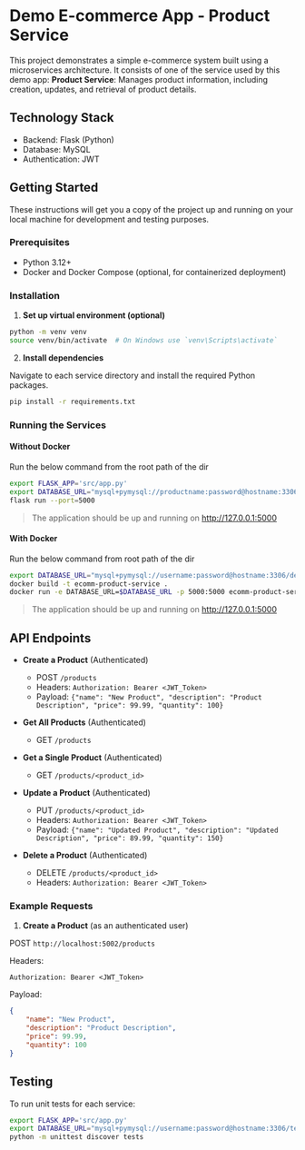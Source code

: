 # Demo E-commerce App - Product Service

This project demonstrates a simple e-commerce system built using a microservices architecture. It consists of one of the service used by this demo app:
**Product Service**: Manages product information, including creation, updates, and retrieval of product details.

## Technology Stack

- Backend: Flask (Python)
- Database: MySQL
- Authentication: JWT

## Getting Started

These instructions will get you a copy of the project up and running on your local machine for development and testing purposes.

### Prerequisites

- Python 3.12+
- Docker and Docker Compose (optional, for containerized deployment)

### Installation

1. **Set up virtual environment (optional)**

```bash
python -m venv venv
source venv/bin/activate  # On Windows use `venv\Scripts\activate`
```

2. **Install dependencies**

Navigate to each service directory and install the required Python packages.

```bash
pip install -r requirements.txt
```

### Running the Services

#### Without Docker

Run the below command from the root path of the dir

```bash
export FLASK_APP='src/app.py'
export DATABASE_URL="mysql+pymysql://productname:password@hostname:3306/defaultdb"
flask run --port=5000
```

> The application should be up and running on http://127.0.0.1:5000


#### With Docker

Run the below command from root path of the dir

```bash
export DATABASE_URL="mysql+pymysql://username:password@hostname:3306/defaultdb"
docker build -t ecomm-product-service .
docker run -e DATABASE_URL=$DATABASE_URL -p 5000:5000 ecomm-product-service
```

> The application should be up and running on http://127.0.0.1:5000

## API Endpoints

- **Create a Product** (Authenticated)
  - POST `/products`
  - Headers: `Authorization: Bearer <JWT_Token>`
  - Payload: `{"name": "New Product", "description": "Product Description", "price": 99.99, "quantity": 100}`

- **Get All Products** (Authenticated)
  - GET `/products`

- **Get a Single Product** (Authenticated)
  - GET `/products/<product_id>`

- **Update a Product** (Authenticated)
  - PUT `/products/<product_id>`
  - Headers: `Authorization: Bearer <JWT_Token>`
  - Payload: `{"name": "Updated Product", "description": "Updated Description", "price": 89.99, "quantity": 150}`

- **Delete a Product** (Authenticated)
  - DELETE `/products/<product_id>`
  - Headers: `Authorization: Bearer <JWT_Token>`

### Example Requests

1. **Create a Product** (as an authenticated user)

POST `http://localhost:5002/products`

Headers:

```
Authorization: Bearer <JWT_Token>
```

Payload:

```json
{
    "name": "New Product",
    "description": "Product Description",
    "price": 99.99,
    "quantity": 100
}
```

## Testing

To run unit tests for each service:

```bash
export FLASK_APP='src/app.py'
export DATABASE_URL="mysql+pymysql://username:password@hostname:3306/testdb"
python -m unittest discover tests
```
